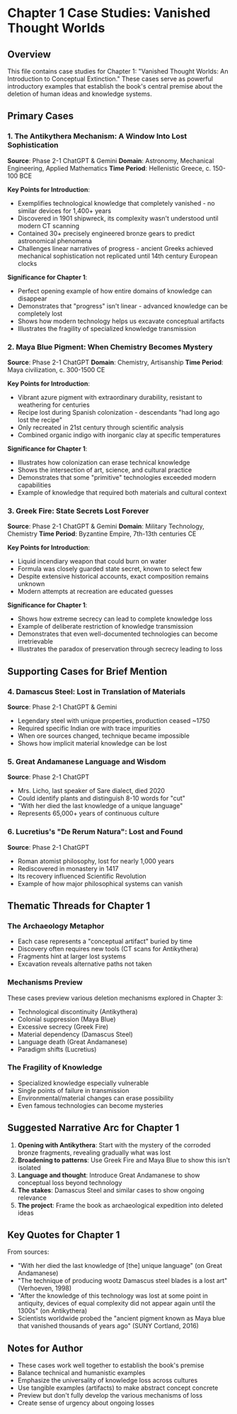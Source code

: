 # Chapter 1 Case Studies: Vanished Thought Worlds

## Overview
This file contains case studies for Chapter 1: "Vanished Thought Worlds: An Introduction to Conceptual Extinction." These cases serve as powerful introductory examples that establish the book's central premise about the deletion of human ideas and knowledge systems.

## Primary Cases

### 1. The Antikythera Mechanism: A Window Into Lost Sophistication
**Source**: Phase 2-1 ChatGPT & Gemini
**Domain**: Astronomy, Mechanical Engineering, Applied Mathematics
**Time Period**: Hellenistic Greece, c. 150-100 BCE

**Key Points for Introduction**:
- Exemplifies technological knowledge that completely vanished - no similar devices for 1,400+ years
- Discovered in 1901 shipwreck, its complexity wasn't understood until modern CT scanning
- Contained 30+ precisely engineered bronze gears to predict astronomical phenomena
- Challenges linear narratives of progress - ancient Greeks achieved mechanical sophistication not replicated until 14th century European clocks

**Significance for Chapter 1**:
- Perfect opening example of how entire domains of knowledge can disappear
- Demonstrates that "progress" isn't linear - advanced knowledge can be completely lost
- Shows how modern technology helps us excavate conceptual artifacts
- Illustrates the fragility of specialized knowledge transmission

### 2. Maya Blue Pigment: When Chemistry Becomes Mystery
**Source**: Phase 2-1 ChatGPT
**Domain**: Chemistry, Artisanship
**Time Period**: Maya civilization, c. 300-1500 CE

**Key Points for Introduction**:
- Vibrant azure pigment with extraordinary durability, resistant to weathering for centuries
- Recipe lost during Spanish colonization - descendants "had long ago lost the recipe"
- Only recreated in 21st century through scientific analysis
- Combined organic indigo with inorganic clay at specific temperatures

**Significance for Chapter 1**:
- Illustrates how colonization can erase technical knowledge
- Shows the intersection of art, science, and cultural practice
- Demonstrates that some "primitive" technologies exceeded modern capabilities
- Example of knowledge that required both materials and cultural context

### 3. Greek Fire: State Secrets Lost Forever
**Source**: Phase 2-1 ChatGPT & Gemini
**Domain**: Military Technology, Chemistry
**Time Period**: Byzantine Empire, 7th-13th centuries CE

**Key Points for Introduction**:
- Liquid incendiary weapon that could burn on water
- Formula was closely guarded state secret, known to select few
- Despite extensive historical accounts, exact composition remains unknown
- Modern attempts at recreation are educated guesses

**Significance for Chapter 1**:
- Shows how extreme secrecy can lead to complete knowledge loss
- Example of deliberate restriction of knowledge transmission
- Demonstrates that even well-documented technologies can become irretrievable
- Illustrates the paradox of preservation through secrecy leading to loss

## Supporting Cases for Brief Mention

### 4. Damascus Steel: Lost in Translation of Materials
**Source**: Phase 2-1 ChatGPT & Gemini
- Legendary steel with unique properties, production ceased ~1750
- Required specific Indian ore with trace impurities
- When ore sources changed, technique became impossible
- Shows how implicit material knowledge can be lost

### 5. Great Andamanese Language and Wisdom
**Source**: Phase 2-1 ChatGPT
- Mrs. Licho, last speaker of Sare dialect, died 2020
- Could identify plants and distinguish 8-10 words for "cut"
- "With her died the last knowledge of a unique language"
- Represents 65,000+ years of continuous culture

### 6. Lucretius's "De Rerum Natura": Lost and Found
**Source**: Phase 2-1 ChatGPT
- Roman atomist philosophy, lost for nearly 1,000 years
- Rediscovered in monastery in 1417
- Its recovery influenced Scientific Revolution
- Example of how major philosophical systems can vanish

## Thematic Threads for Chapter 1

### The Archaeology Metaphor
- Each case represents a "conceptual artifact" buried by time
- Discovery often requires new tools (CT scans for Antikythera)
- Fragments hint at larger lost systems
- Excavation reveals alternative paths not taken

### Mechanisms Preview
These cases preview various deletion mechanisms explored in Chapter 3:
- Technological discontinuity (Antikythera)
- Colonial suppression (Maya Blue)
- Excessive secrecy (Greek Fire)
- Material dependency (Damascus Steel)
- Language death (Great Andamanese)
- Paradigm shifts (Lucretius)

### The Fragility of Knowledge
- Specialized knowledge especially vulnerable
- Single points of failure in transmission
- Environmental/material changes can erase possibility
- Even famous technologies can become mysteries

## Suggested Narrative Arc for Chapter 1

1. **Opening with Antikythera**: Start with the mystery of the corroded bronze fragments, revealing gradually what was lost
2. **Broadening to patterns**: Use Greek Fire and Maya Blue to show this isn't isolated
3. **Language and thought**: Introduce Great Andamanese to show conceptual loss beyond technology
4. **The stakes**: Damascus Steel and similar cases to show ongoing relevance
5. **The project**: Frame the book as archaeological expedition into deleted ideas

## Key Quotes for Chapter 1

From sources:
- "With her died the last knowledge of [the] unique language" (on Great Andamanese)
- "The technique of producing wootz Damascus steel blades is a lost art" (Verhoeven, 1998)
- "After the knowledge of this technology was lost at some point in antiquity, devices of equal complexity did not appear again until the 1300s" (on Antikythera)
- Scientists worldwide probed the "ancient pigment known as Maya blue that vanished thousands of years ago" (SUNY Cortland, 2016)

## Notes for Author

- These cases work well together to establish the book's premise
- Balance technical and humanistic examples
- Emphasize the universality of knowledge loss across cultures
- Use tangible examples (artifacts) to make abstract concept concrete
- Preview but don't fully develop the various mechanisms of loss
- Create sense of urgency about ongoing losses